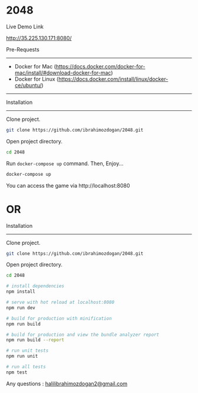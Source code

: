 # 2048

Live Demo Link

http://35.225.130.171:8080/

Pre-Requests

------------

* Docker for Mac (https://docs.docker.com/docker-for-mac/install/#download-docker-for-mac)
* Docker for Linux (https://docs.docker.com/install/linux/docker-ce/ubuntu/)

------------

Installation

------------
Clone project. 

```bash
git clone https://github.com/ibrahimozdogan/2048.git
```

Open project directory.

```bash
cd 2048
```

Run `docker-compose up` command. Then, Enjoy...

```bash
docker-compose up
```

You can access the game via http://localhost:8080

# OR

Installation

------------
Clone project. 

```bash
git clone https://github.com/ibrahimozdogan/2048.git
```

Open project directory.

```bash
cd 2048
```

``` bash
# install dependencies
npm install

# serve with hot reload at localhost:8080
npm run dev

# build for production with minification
npm run build

# build for production and view the bundle analyzer report
npm run build --report

# run unit tests
npm run unit

# run all tests
npm test
```


Any questions : <halilibrahimozdogan2@gmail.com>

